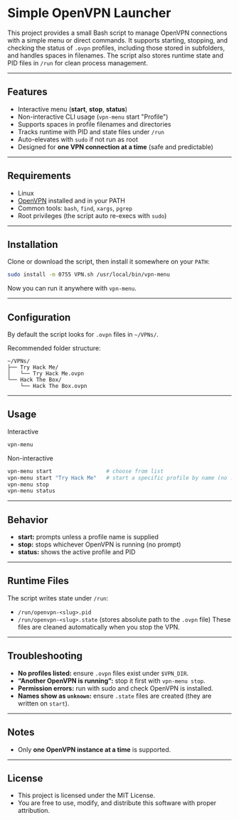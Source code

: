 <!-- README.md -->

# Simple OpenVPN Launcher

This project provides a small Bash script to manage OpenVPN connections with a simple menu or direct commands.
It supports starting, stopping, and checking the status of `.ovpn` profiles, including those stored in subfolders, and handles spaces in filenames.
The script also stores runtime state and PID files in `/run` for clean process management.

---

## Features

- Interactive menu (**start**, **stop**, **status**)
- Non-interactive CLI usage (`vpn-menu` start "Profile")
- Supports spaces in profile filenames and directories
- Tracks runtime with PID and state files under `/run`
- Auto-elevates with `sudo` if not run as root
- Designed for **one VPN connection at a time** (safe and predictable)

---

## Requirements

- Linux
- [OpenVPN](https://openvpn.net/) installed and in your PATH
- Common tools: `bash`, `find`, `xargs`, `pgrep`
- Root privileges (the script auto re-execs with `sudo`)

---

## Installation

Clone or download the script, then install it somewhere on your `PATH`:
```bash
sudo install -m 0755 VPN.sh /usr/local/bin/vpn-menu
```

Now you can run it anywhere with `vpn-menu`.

---

## Configuration

By default the script looks for `.ovpn` files in `~/VPNs/`.

Recommended folder structure:
```
~/VPNs/
├── Try Hack Me/
│   └── Try Hack Me.ovpn
└── Hack The Box/
    └── Hack The Box.ovpn
```

---

## Usage

Interactive
```bash
vpn-menu
```

Non-interactive
```bash
vpn-menu start                 # choose from list
vpn-menu start "Try Hack Me"   # start a specific profile by name (no .ovpn)
vpn-menu stop
vpn-menu status
```

---

## Behavior

- **start:** prompts unless a profile name is supplied
- **stop:** stops whichever OpenVPN is running (no prompt)
- **status:** shows the active profile and PID

---

## Runtime Files

The script writes state under `/run`:
- `/run/openvpn-<slug>.pid`
- `/run/openvpn-<slug>.state` (stores absolute path to the `.ovpn` file)
These files are cleaned automatically when you stop the VPN.

---

## Troubleshooting

- **No profiles listed:** ensure `.ovpn` files exist under `$VPN_DIR`.
- **“Another OpenVPN is running”:** stop it first with `vpn-menu stop`.
- **Permission errors:** run with sudo and check OpenVPN is installed.
- **Names show as `unknown`:** ensure `.state` files are created (they are written on `start`).

---

## Notes

- Only **one OpenVPN instance at a time** is supported.

---

## License

- This project is licensed under the MIT License.
- You are free to use, modify, and distribute this software with proper attribution.